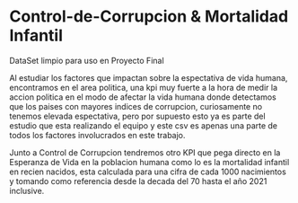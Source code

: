 # Control-de-Corrupcion & Mortalidad Infantil
DataSet limpio para uso en Proyecto Final

Al estudiar los factores que impactan sobre la espectativa de vida humana, encontramos en el area politica, una kpi muy fuerte a la hora de medir la accion politica en el modo de afectar la vida humana donde detectamos que los paises con mayores indices de corrupcion, curiosamente no tenemos elevada espectativa, pero por supuesto esto ya es parte del estudio que esta realizando el equipo y este csv es apenas una parte de todos los factores involucrados en este trabajo.

Junto a Control de Corrupcion tendremos otro KPI que pega directo en la Esperanza de Vida en la poblacion humana como lo es la mortalidad infantil en recien nacidos, esta calculada para una cifra de cada 1000 nacimientos y tomando como referencia desde la decada del 70 hasta el año 2021 inclusive.
